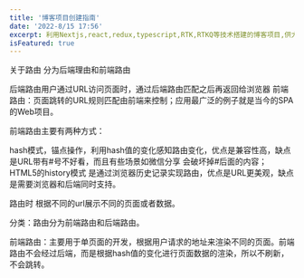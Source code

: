 ```yaml
---
title: '博客项目创建指南'
date: '2022-8/15 17:56'
excerpt: 利用Nextjs,react,redux,typescript,RTK,RTKQ等技术搭建的博客项目,供大家参考指正
isFeatured: true
---
```


关于路由 分为后端理由和前端路由

后端路由用户通过URL访问页面时，通过后端路由匹配之后再返回给浏览器
前端路由：页面跳转的URL规则匹配由前端来控制；应用最广泛的例子就是当今的SPA的Web项目。

前端路由主要有两种方式：

hash模式，锚点操作，利用hash值的变化感知路由变化，优点是兼容性高，缺点是URL带有#号不好看，而且有些场景如微信分享 会破坏掉#后面的内容；
HTML5的history模式 是通过浏览器历史记录实现路由，优点是URL更美观，缺点是需要浏览器和后端同时支持。


路由时 根据不同的url展示不同的页面或者数据。

分类：路由分为前端路由和后端路由。

前端路由：主要用于单页面的开发，根据用户请求的地址来渲染不同的页面。前端路由不会经过后端，而是根据hash值的变化进行页面数据的渲染，所以不刷新，不会跳转。
